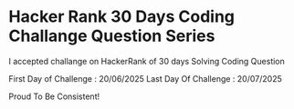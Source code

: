 # Hacker Rank 30 Days Coding Challange Question Series
I accepted challange on HackerRank of 30 days Solving Coding Question

First Day  of Challenge : 20/06/2025
Last Day Of Challenge : 20/07/2025

Proud To Be Consistent!